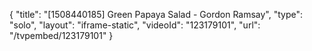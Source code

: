 {
    "title": "[1508440185] Green Papaya Salad - Gordon Ramsay",
    "type": "solo",
    "layout": "iframe-static",
    "videoId": "123179101",
    "url": "\/tvpembed\/123179101"
}
